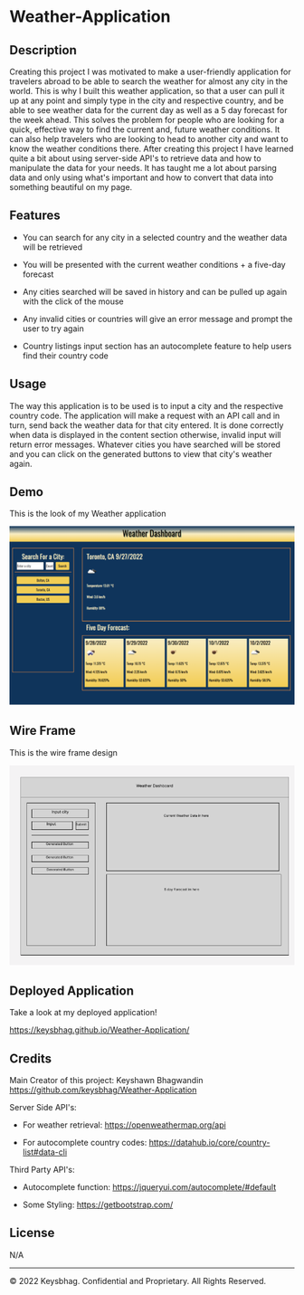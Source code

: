 # Weather-Application

## Description

Creating this project I was motivated to make a user-friendly application for travelers abroad to be able to search the weather for almost any city in the world. This is why I built this weather application, so that a user can pull it up at any point and simply type in the city and respective country, and be able to see weather data for the current day as well as a 5 day forecast for the week ahead. This solves the problem for people who are looking for a quick, effective way to find the current and, future weather conditions. It can also help travelers who are looking to head to another city and want to know the weather conditions there. After creating this project I have learned quite a bit about using server-side API's to retrieve data and how to manipulate the data for your needs. It has taught me a lot about parsing data and only using what's important and how to convert that data into something beautiful on my page. 

## Features

* You can search for any city in a selected country and the weather data will be retrieved

* You will be presented with the current weather conditions + a five-day forecast

* Any cities searched will be saved in history and can be pulled up again with the click of the mouse

* Any invalid cities or countries will give an error message and prompt the user to try again

* Country listings input section has an autocomplete feature to help users find their country code

## Usage

The way this application is to be used is to input a city and the respective country code. The application will make a request with an API call and in turn, send back the weather data for that city entered. It is done correctly when data is displayed in the content section otherwise, invalid input will return error messages. Whatever cities you have searched will be stored and you can click on the generated buttons to view that city's weather again.

## Demo

This is the look of my Weather application

![Large overview of Weather application](./assets/images/WeatherAppDemo.png)

## Wire Frame

This is the wire frame design

![Large overview of Wire frame](./assets/images/WeatherAppWireFrame.png)

## Deployed Application

Take a look at my deployed application!

https://keysbhag.github.io/Weather-Application/

## Credits

Main Creator of this project: Keyshawn Bhagwandin https://github.com/keysbhag/Weather-Application

Server Side API's:

* For weather retrieval: https://openweathermap.org/api

* For autocomplete country codes: https://datahub.io/core/country-list#data-cli

Third Party API's: 

* Autocomplete function: https://jqueryui.com/autocomplete/#default

* Some Styling: https://getbootstrap.com/

## License

N/A


---
© 2022 Keysbhag. Confidential and Proprietary. All Rights Reserved.



